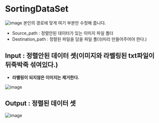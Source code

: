 # SortingDataSet
![image](https://user-images.githubusercontent.com/76835313/126754159-d7acc385-7134-45d2-afb8-b56c666e48ee.png)
본인의 경로에 맞게 여기 부분만 수정해 줍니다.   
* Source_path : 정렬안된 데이터가 있는 이미지 파일 폴더
* Destination_path : 정렬된 파일을 담을 파일 폴더(미리 만들어주어야 한다.)
## Input : 정렬안된 데이터 셋(이미지와 라벨링된 txt파일이 뒤죽박죽 섞여있다.)
* **라벨링이 되지않은 이미지는 제거한다.**

![image](https://user-images.githubusercontent.com/76835313/126753661-1037c57b-0d11-49c8-8445-f768b84609ab.png)
## Output : 정렬된 데이터 셋
![image](https://user-images.githubusercontent.com/76835313/126753728-c2d7f32f-1358-4a53-aa72-6c4506eb9c67.png)
